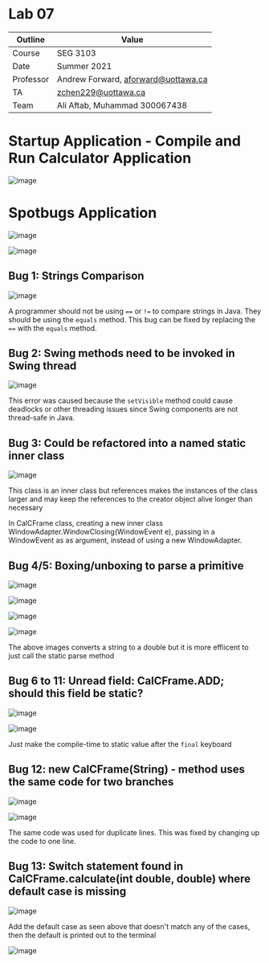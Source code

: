# Lab 07

| Outline | Value |
| --- | --- |
| Course | SEG 3103 |
| Date | Summer 2021 |
| Professor | Andrew Forward, aforward@uottawa.ca |
| TA | zchen229@uottawa.ca |
| Team | Ali Aftab, Muhammad 300067438 |

# Startup Application - Compile and Run Calculator Application 
![image](https://user-images.githubusercontent.com/37605427/126667517-e1b2b8dc-2695-4523-91b7-b1170db339f8.png)

# Spotbugs Application 

![image](https://user-images.githubusercontent.com/37605427/126668859-8f60915e-c54b-4ae6-bc2c-22eaa9e24263.png)

![image](https://user-images.githubusercontent.com/37605427/126667918-a53f0807-0767-4833-a2a3-603886c7dc20.png)

## Bug 1: Strings Comparison

![image](https://user-images.githubusercontent.com/37605427/126667475-0f3436ae-12ef-4fc0-8dee-443e4497dff6.png)

A programmer should not be using `==` or `!=` to compare strings in Java. They should be using the `equals` method. This bug can be fixed by 
replacing the `==` with the `equals` method. 


## Bug 2: Swing methods need to be invoked in Swing thread

![image](https://user-images.githubusercontent.com/37605427/126672598-6807ec5f-c602-4e3a-9a4d-f88e6b47b221.png)

This error was caused because the `setVisible` method could cause deadlocks or other threading issues since Swing components are not thread-safe in Java. <br>

## Bug 3: Could be refactored into a named static inner class

![image](https://user-images.githubusercontent.com/37605427/126673237-8d7191ae-3429-4fc2-ab7e-7a67709051db.png)

This class is an inner class but references makes the instances of the class larger and may keep the references to the creator object alive longer than necessary

In CalCFrame class, creating a new inner class WindowAdapter.WindowClosing(WindowEvent e), passing in a WindowEvent as as argument, instead of using a new WindowAdapter.

## Bug 4/5: Boxing/unboxing to parse a primitive

![image](https://user-images.githubusercontent.com/37605427/126676285-ea53ea00-1837-44e4-bf19-d51b6d548c98.png)

![image](https://user-images.githubusercontent.com/37605427/126676613-62f5118d-a26e-4525-879e-6ef6e7286524.png)

![image](https://user-images.githubusercontent.com/37605427/126688543-d68fea5a-4742-48af-bb34-e9b5f3baacdd.png)

![image](https://user-images.githubusercontent.com/37605427/126689118-1326c34f-06d5-4773-ab91-5248075ef6a2.png)

The above images converts a string to a double but it is more effiicent to just call the static parse method 

## Bug 6 to 11: Unread field: CalCFrame.ADD; should this field be static?

![image](https://user-images.githubusercontent.com/37605427/126689793-49c31f23-ae17-4fbd-b947-0712d4c3b832.png)

![image](https://user-images.githubusercontent.com/37605427/126689877-c319f240-f33a-4209-b2b3-4047d638841d.png)

Just make the compile-time to static value after the `final` keyboard

## Bug 12: new CalCFrame(String) - method uses the same code for two branches

![image](https://user-images.githubusercontent.com/37605427/126690888-4aa4184f-95ce-465e-a5a9-313e99122d99.png)

![image](https://user-images.githubusercontent.com/37605427/126692601-09d8fd25-1949-4717-a185-4fb39384d1fd.png)

The same code was used for duplicate lines. This was fixed by changing up the code to one line. 

## Bug 13: Switch statement found in CalCFrame.calculate(int double, double) where default case is missing

![image](https://user-images.githubusercontent.com/37605427/126692973-07408dce-01de-4085-b7c0-5e89275f5755.png)

Add the default case as seen above that doesn't match any of the cases, then the default is printed out to the terminal

![image](https://user-images.githubusercontent.com/37605427/126695515-ccb83568-698b-437d-ac89-d3e467d13901.png)

